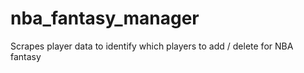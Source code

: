 # nba_fantasy_manager
Scrapes player data to identify which players to add / delete for NBA fantasy
